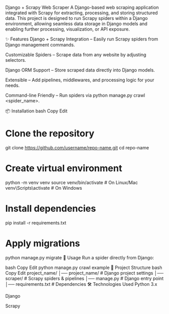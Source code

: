 Django + Scrapy Web Scraper
A Django-based web scraping application integrated with Scrapy for extracting, processing, and storing structured data.
This project is designed to run Scrapy spiders within a Django environment, allowing seamless data storage in Django models and enabling further processing, visualization, or API exposure.

✨ Features
Django + Scrapy Integration – Easily run Scrapy spiders from Django management commands.

Customizable Spiders – Scrape data from any website by adjusting selectors.

Django ORM Support – Store scraped data directly into Django models.

Extensible – Add pipelines, middlewares, and processing logic for your needs.

Command-line Friendly – Run spiders via python manage.py crawl <spider_name>.

📦 Installation
bash
Copy
Edit
# Clone the repository
git clone https://github.com/username/repo-name.git
cd repo-name

# Create virtual environment
python -m venv venv
source venv/bin/activate   # On Linux/Mac
venv\Scripts\activate      # On Windows

# Install dependencies
pip install -r requirements.txt

# Apply migrations
python manage.py migrate
🚀 Usage
Run a spider directly from Django:

bash
Copy
Edit
python manage.py crawl example
📂 Project Structure
bash
Copy
Edit
project_name/
│── project_name/         # Django project settings
│── scraper/              # Scrapy spiders & pipelines
│── manage.py             # Django entry point
│── requirements.txt      # Dependencies
🛠 Technologies Used
Python 3.x

Django

Scrapy